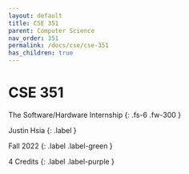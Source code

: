 ```yaml
---
layout: default
title: CSE 351
parent: Computer Science
nav_order: 351
permalink: /docs/cse/cse-351
has_children: true
---
```


# CSE 351

The Software/Hardware Internship
{: .fs-6 .fw-300 }

Justin Hsia
{: .label }

Fall 2022
{: .label .label-green }

4 Credits
{: .label .label-purple }
